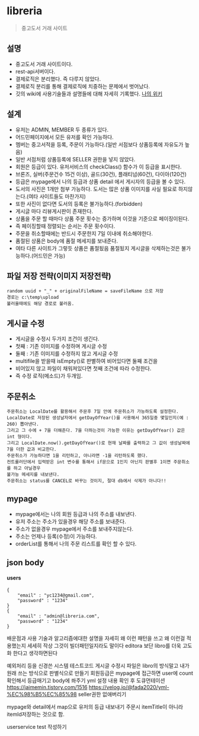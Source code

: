 # libreria
> 중고도서 거래 사이트

## 설명
* 중고도서 거래 사이트이다.
* rest-api서버이다.
* 결제로직은 분리했다. 즉 다루지 않았다.
* 결제로직 분리를 통해 결제로직에 치중하는 문제에서 벗어났다.
* 깃의 wiki에 사용기술들과 설명들에 대해 자세히 기록했다.
[나의 위키](https://github.com/liveforone/libreria/wiki)

## 설계
* 유저는 ADMIN, MEMBER 두 종류가 있다.
* 어드민페이지에서 모든 유저를 확인 가능하다.
* 멤버는 중고서적을 등록, 주문이 가능하다.(일반 서점보다 상품등록에 자유도가 높음)
* 일반 서점처럼 상품등록에 SELLER 권한을 넣지 않았다.
* 회원은 등급이 있다. 유저서비스의 checkClass() 함수가 이 등급을 표시한다.
* 브론즈, 실버(주문건수 15건 이상), 골드(30건), 플래티넘(60건), 다이아(120건)
* 등급은 mypage에서 나의 등급과 상품 detail 에서 게시자의 등급을 볼 수 있다.
* 도서의 사진은 1개만 첨부 가능하다. 도서는 많은 상품 이미지를 사실 필요로 하지않는다.(여타 사이트들도 마찬가지)
* 또한 사진이 없다면 도서의 등록은 불가능하다.(forbidden)
* 게시글 마다 리뷰게시판이 존재한다.
* 상품을 주문 할 때마다 상품 주문 횟수는 증가하며 이것을 기준으로 페이징이된다.
* 즉 페이징할때 정렬되는 순서는 주문 횟수이다.
* 주문을 취소할때에는 반드시 주문한지 7일 이내에 취소해야한다.
* 품절된 상품은 body에 품절 메세지를 보내준다.
* 여타 다른 사이트가 그렇듯 상품은 품절됬음 품절됬지 게시글을 삭제하는것은 불가능하다.(어드민은 가능)

## 파일 저장 전략(이미지 저장전략)
```
random uuid + "_" + originalFileName = saveFileName 으로 저장
경로는 c:\temp\upload
불러올때에도 해당 경로로 불러옴.
```

## 게시글 수정
* 게시글을 수정시 두가지 조건이 생긴다.
* 첫째 : 기존 이미지를 수정하며 게시글 수정
* 둘째 : 기존 이미지를 수정하지 않고 게시글 수정
* multifile을 받을때 isEmpty()로 판별하여 비어있다면 둘째 조건을
* 비어있지 않고 파일이 채워져있다면 첫째 조건에 따라 수정한다.
* 즉 수정 로직(메소드)가 두개임.

## 주문취소
```
주문취소는 LocalDate를 활용해서 주문후 7일 안에 주문취소가 가능하도록 설정한다.
LocalDate로 저장된 생성날자에서 getDayOfYear()를 사용해서 365일중 몇일인지(예 : 260) 뽑아낸다.
그리고 그 수에 + 7을 더해준다. 7을 더하는것이 가능한 이유는 getDayOfYear() 값은 int 형이다.
그리고 LocalDate.now().getDayOfYear()로 현재 날짜를 출력하고 그 값이 생성날짜에 7을 더한 값과 비교한다.
주문취소가 가능하다면 1을 리턴하고, 아니라면 -1을 리턴하도록 했다.
컨트롤러단에서 입력받은 int 변수를 통해서 if문으로 1인지 아닌지 판별후 1이면 주문취소를 하고 아닐경우 
불가능 메세지를 내보낸다.
주문취소는 status를 CANCEL로 바꾸는 것이지, 절대 db에서 삭제가 아니다!!
```

## mypage
* mypage에서는 나의 회원 등급과 나의 주소를 내보낸다.
* 유저 주소는 주소가 있을경우 해당 주소를 보내준다.
* 주소가 없을경우 mypage에서 주소를 보내주지않는다.
* 주소는 언제나 등록(수정)이 가능하다.
* orderList를 통해서 나의 주문 리스트를 확인 할 수 있다.

## json body
#### users
```
{
    "email" : "yc1234@gmail.com",
    "password" : "1234"
}
{
    "email" : "admin@libreria.com",
    "password" : "1234"
}
```

배운점과 사용 기술과 알고리즘에대한 설명을 자세히
왜 이런 패턴을 쓰고 왜 이런걸 적용했는지 세세히 작상
그것이 빌더패턴일지라도 말이다
editora 보단 libro를 더욱 고도화 한다고 생각하면된다

예외처리 등을 신경쓴 시스템
테스트코드
게시글 수정시 파일은 libro의 방식말고 내가 원래 쓰는 방식으로 판별식으로 만들기
회원등급은 mypage에 접근하면 user에 count 확인해서 등급매기고 body에 쏴주기
yml 설정 내용 확인 후 도큐먼테이션
https://jaimemin.tistory.com/1516
https://velog.io/@fada2020/yml-%EC%98%B5%EC%85%98
seller권한 없애버리기

mypage와 detail에서 map으로 유저의 등급 내보내기
주문시 itemTitle이 아니라 itemId저장하는 것으로 함.

userservice test 작성하기